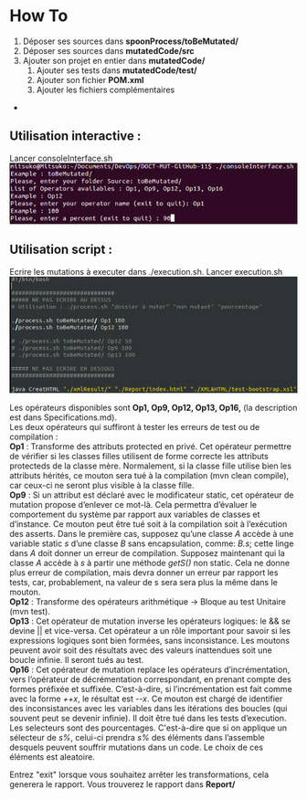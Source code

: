 <!-- Une présentation de votre travail sous la forme d'un tutoriel a suivre. -->
<!--exemples d'utilisation qui montrent le boulot (comment changer tous les + en - des classes
 dont le nom commence par Pouet : modifier tel fichier de config, ainsi que tel autre fichier
  de config, lancer mon script avec machin comme param, et pouf tu regardes le report)-->
# How To #

1. Déposer ses sources dans <b>spoonProcess/toBeMutated/</b>
2. Déposer ses sources dans <b>mutatedCode/src</b>
3. Ajouter son projet en entier dans <b>mutatedCode/</b>
    1. Ajouter ses tests dans <b>mutatedCode/test/</b>
    2. Ajouter son fichier <b>POM.xml</b>
    3. Ajouter les fichiers complémentaires

-
## Utilisation interactive : #
Lancer consoleInterface.sh
![Exemple consoleInterface](https://github.com/MitsukoLawL/DOCT-MUT-11/blob/master/doc/img/consoleInterface.png "Exemple d'utilisation de consoleInterface")

## Utilisation script : #
Ecrire les mutations à executer dans ./execution.sh.
Lancer execution.sh![Exemple execution.sh](https://github.com/MitsukoLawL/DOCT-MUT-11/blob/master/doc/img/execution.png "Exemple d'utilisation de ./execution.sh")


Les opérateurs disponibles sont <b>Op1, Op9, Op12, Op13, Op16,</b> (la description est dans Specifications.md). <br/>
Les deux opérateurs qui suffiront à tester les erreurs de test ou de compilation :
<br/><b>Op1</b> : Transforme des attributs protected en privé. Cet opérateur permettre de vérifier si les classes filles utilisent de forme correcte les attributs protecteds de la classe mère. Normalement, si la classe fille utilise bien les attributs hérités, ce mouton sera tué à la compilation (mvn clean compile), car ceux-ci ne seront plus visible à la classe fille.
<br/><b>Op9</b> : Si un attribut est déclaré avec le modificateur static, cet opérateur de mutation propose d’enlever ce mot-là. Cela permettra d’évaluer le comportement du système par rapport aux variables de classes et d’instance. Ce mouton peut être tué soit à la compilation soit à l’exécution des asserts. Dans le première cas, supposez qu’une classe <i>A</i> accède à une variable static <i>s</i> d’une classe <i>B</i> sans encapsulation, comme: <i>B.s</i>; cette linge dans <i>A</i> doit donner un erreur de compilation. Supposez maintenant qui la classe <i>A</i> accède à <i>s</i> à partir une méthode <i>getS()</i> non static. Cela ne donne plus erreur de compilation, mais devra donner un erreur par rapport les tests, car, probablement, na valeur de s sera sera plus la même dans le mouton. 
<br/><b>Op12</b> : Transforme des opérateurs arithmétique -> Bloque au test Unitaire (mvn test).
<br/><b>Op13</b> : Cet opérateur de mutation inverse les opérateurs logiques: le && se devine || et vice-versa. Cet opérateur a un rôle important pour savoir si les expressions logiques sont bien formées, sans inconsistance. Les moutons peuvent avoir soit des résultats avec des valeurs inattendues soit une boucle infinie. Il seront tués au test.
<br/><b>Op16</b> : Cet opérateur de mutation replace les opérateurs d’incrémentation, 
vers l’opérateur de décrémentation correspondant, en prenant compte des formes préfixée et suffixée. C’est-à-dire, si l’incrémentation est fait comme avec la forme <i>++x</i>, le résultat est <i>--x</i>. Ce mouton est chargé de identifier des inconsistances avec les variables dans les itérations des boucles (qui souvent peut se devenir infinie). Il doit être tué dans les tests d’execution. 
Les selecteurs sont des pourcentages. C'est-à-dire que si on applique un sélecteur de <i>s%</i>, celui-ci prendra <i>s%</i> des éléments dans l’assemble desquels peuvent souffrir mutations dans un code. Le choix de ces éléments est aleatoire. 

Entrez "exit" lorsque vous souhaitez arrêter les transformations, cela generera le rapport.
Vous trouverez le rapport dans <b>Report/</b>